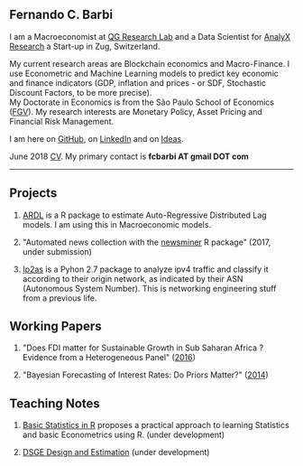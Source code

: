 
## Fernando C. Barbi

I am a Macroeconomist at [QG Research Lab](https://quantumglobalgroup.com/) and a Data Scientist for [AnalyX Research](http://www.analyx.ch) a Start-up in Zug, Switzerland.

My current research areas are Blockchain economics and Macro-Finance. I use Econometric and Machine Learning models to predict key economic and finance indicators (GDP, inflation and prices - or SDF, Stochastic Discount Factors, to be more precise).  
My Doctorate in Economics is from the São Paulo School of Economics ([FGV](http://economics-sp.fgv.br/)). 
My research interests are Monetary Policy, Asset Pricing and Financial Risk Management. 

I am here on [GitHub](https://github.com/fcbarbi), on [LinkedIn](https://www.linkedin.com/in/fcbarbi/) and on [Ideas](https://ideas.repec.org/f/pba724.html).

June 2018 [CV](https://github.com/fcbarbi/research/blob/master/fernando_barbi_201806.pdf). My primary contact is **fcbarbi AT gmail DOT com**

---

Projects 
--------

1. [ARDL](https://github.com/fcbarbi/ardl/) is a R package to estimate Auto-Regressive Distributed Lag models. I am using this in Macroeconomic models.

2. "Automated news collection with the [newsminer](https://github.com/fcbarbi/newsminer/) R package" (2017, under submission)

3. [Ip2as](https://github.com/fcbarbi/ip2as/) is a Pyhon 2.7 package to analyze ipv4 traffic and classify it according to their origin network, as indicated by their ASN (Autonomous System Number). This is networking engineering stuff from a previous life.

Working Papers 
--------------

1. "Does FDI matter for Sustainable Growth in Sub Saharan Africa ? Evidence from a Heterogeneous Panel" ([2016](https://github.com/fcbarbi/research/blob/master/FDI_Sustainable_Growth_SSA_2016.pdf))

2. "Bayesian Forecasting of Interest Rates: Do Priors Matter?" ([2014](https://github.com/fcbarbi/research/blob/master/Bayesian_forecasting_interest_rates_do_priors_matter.pdf))

Teaching Notes
--------------

1. [Basic Statistics in R](https://github.com/fcbarbi/statR/) proposes a practical approach to learning Statistics and basic Econometrics using R. (under development) 

2. [DSGE Design and Estimation](https://github.com/fcbarbi/dsge/) (under development) 
